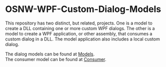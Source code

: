 # OSNW-WPF-Custom-Dialog-Models
This repository has two distinct, but related, projects. One is a model to 
create a DLL containing one or more custom WPF dialogs. The other is a model to 
create a WPF application, or other assembly, that consumes a custom dialog in a 
DLL. The model application also includes a local custom dialog.

The dialog models can be found at 
[Models](https://github.com/OldSchoolNewWorld/OSNW-WPF-Custom-Dialog-Models/tree/master/Models).  
The consumer model can be found at 
[Consumer](https://github.com/OldSchoolNewWorld/OSNW-WPF-Custom-Dialog-Models/tree/master/Consumer).
